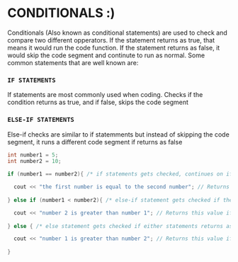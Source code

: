 # CONDITIONALS :)
Conditionals (Also known as conditional statements) are used to check and compare two different opperators. If the statement returns as true, that means it would run the code function. If the statement returns as false, it would skip the code segment and continute to run as normal.
Some common statements that are well known are:

### ```IF STATEMENTS```

If statements are most commonly used when coding. Checks if the condition returns as true, and if false, skips the code segment

### ```ELSE-IF STATEMENTS```

Else-if checks are similar to if statemments but instead of skipping the code segment, it runs a different code segment if returns as false

```cpp
int number1 = 5;
int number2 = 10;

if (number1 == number2){ /* if statements gets checked, continues on if false */

  cout << "the first number is equal to the second number"; // Returns this value if condition is met
  
} else if (number1 < number2){ /* else-if statement gets checked if the if statement is false */

  cout << "number 2 is greater than number 1"; // Returns this value if condition is met
  
} else { /* else statement gets checked if either statements returns as false */

  cout << "number 1 is greater than number 2"; // Returns this value if condition is met
  
}
```
